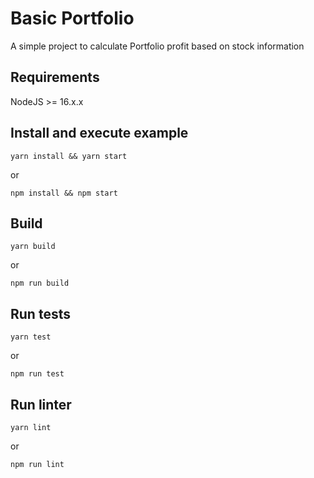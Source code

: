 # Basic Portfolio

A simple project to calculate Portfolio profit based on stock information

## Requirements
NodeJS >= 16.x.x

## Install and execute example
```
yarn install && yarn start
```
or
```
npm install && npm start
```

## Build
```
yarn build
```
or
```
npm run build
```

## Run tests
```
yarn test
```
or
```
npm run test
```

## Run linter
```
yarn lint
```
or
```
npm run lint
```
